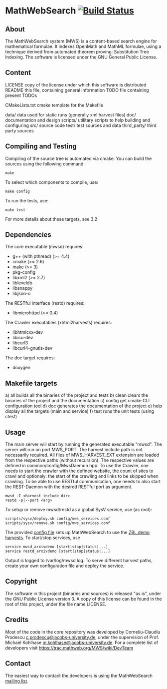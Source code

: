 MathWebSearch [![Build Status](https://secure.travis-ci.org/KWARC/mws.png?branch=master)](http://travis-ci.org/KWARC/mws)
=============

About
-----
The MathWebSearch system (MWS) is a content-based search engine for mathematical
formulae. It indexes  OpenMath and  MathML formulae, using a technique derived
from automated theorem proving: Substitution Tree Indexing. The software is
licensed under the  GNU General Public License.

Content
-------
LICENSE         copy of the license under which this software is distributed
README          this file, containing general information
TODO            file containing present TODOs

CMakeLists.txt  cmake template for the Makefile

data/           data used for static runs (generally xml harvest files)
doc/            documentation and design
scripts/        utilitary scripts to help building and configuring
src/            source code
test/           test sources and data
third_party/    third party sources

Compiling and Testing
---------------------
Compiling of the source tree is automated via cmake. You can build the sources
using the following command:

	make

To select which components to compile, use:

	make config

To run the tests, use:

	make test

For more details about these targets, see 3.2

Dependencies
------------
The core executable (mwsd) requires:

  - g++ (with pthread) (>= 4.4)
  - cmake              (>= 2.6)
  - make               (>= 3)
  - pkg-config
  - libxml2            (>= 2.7)
  - libleveldb
  - libsnappy
  - libjson-c

The RESTful interface (restd) requires:

  - libmicrohttpd      (>= 0.4)

The Crawler executables (xhtml2harvests) requires:

  - libhtmlcxx-dev
  - libicu-dev
  - libcurl3
  - libcurl4-gnutls-dev

The doc target requires:

  - doxygen

Makefile targets
----------------
a) all              builds all the binaries of the project and tests
b) clean            clears the binaries of the project and the documentation
c) config           get cmake CLI configuration tool
d) doc              generates the documentation of the project
e) help             display all the targets (main and service)
f) test             runs the unit tests (using ctest)

Usage
-----
The main server will start by running the generated executable "mwsd". The
server will run on port MWS_PORT. The harvest include path is not necessarily
required. All files of MWS_HARVEST_EXT extension are loaded from the respective
paths (without recursion). The respective values are defined in
common/config/MwsDaemon.hpp.
To use the Crawler, one needs to start the crawler with the defined website, 
the count of sites to crawl and optionaly: the start of the crawling and links
to be skipped when crawling.
To be able to use RESTful communication, one needs to also start the REST-Daemon
with the desired RESTful port as argument.

	mwsd -I <harvest include dir>
	restd -p|--port <arg>

To setup or remove mwsd/restd as a global SysV service, use (as root):

	scripts/sysv/deploy.sh config/mws_services.conf
	scripts/sysv/remove.sh config/mws_services.conf

The provided [config file](config/mws_services.conf) sets up MathWebSearch to
use the [ZBL demo harvests](data/zbl/). To start/stop services, use

	service mwsd_arxivdemo [start|stop|status|...]
	service restd_arxivdemo [start|stop|status|...]

Output is logged to /var/log/mwsd.log. To serve different harvest
paths, create your own configuration file and deploy the service.

Copyright
---------
The software in this project (binaries and sources) is released "as is",
under the GNU Public License version 3.
A copy of this license can be found in the root of this project,
under the file name LICENSE.

Credits
-------
Most of the code in the core repository was developed by Corneliu-Claudiu
Prodescu <c.prodescu@jacobs-university.de>, under the supervision of Prof.
Michael Kohlhase <m.kohlhase@jacobs-university.de>.
For a complete list of developers visit
https://trac.mathweb.org/MWS/wiki/DevTeam

Contact
-------
The easiest way to contact the developers is using the MathWebSearch
[mailing list](mailto:project-mathwebsearch-dev@lists.jacobs-university.de).

